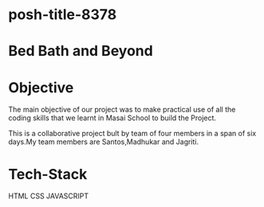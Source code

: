 # posh-title-8378
# Bed Bath and Beyond


# Objective
The main objective of our project was to make practical use of all the coding skills that we learnt in Masai School to build the Project.

This is a collaborative project bult by team of four members in a span of six days.My team members are Santos,Madhukar and Jagriti.

# Tech-Stack
HTML
CSS
JAVASCRIPT

